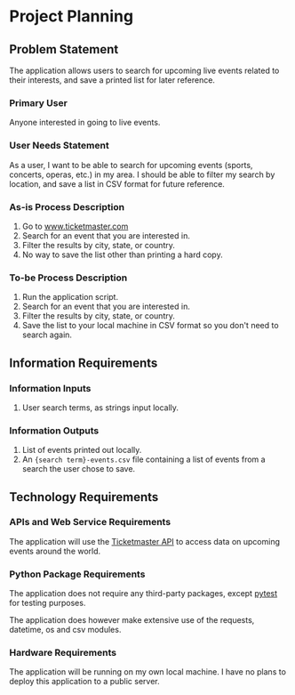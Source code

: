 # Project Planning

## Problem Statement

The application allows users to search for upcoming live events related to their interests, and save a printed list for later reference.

### Primary User

Anyone interested in going to live events.

### User Needs Statement

As a user, I want to be able to search for upcoming events (sports, concerts, operas, etc.) in my area. I should be able to filter my search by location, and save a list in CSV format for future reference.

### As-is Process Description

  1. Go to www.ticketmaster.com
  2. Search for an event that you are interested in.
  3. Filter the results by city, state, or country.
  4. No way to save the list other than printing a hard copy.
  
### To-be Process Description

  1. Run the application script.
  2. Search for an event that you are interested in.
  3. Filter the results by city, state, or country.
  4. Save the list to your local machine in CSV format so you don't need to search again.

## Information Requirements

### Information Inputs

  1. User search terms, as strings input locally.

### Information Outputs

  1. List of events printed out locally.
  2. An `{search term}-events.csv` file containing a list of events from a search the user chose to save.

## Technology Requirements

### APIs and Web Service Requirements

The application will use the [Ticketmaster API](https://developer.ticketmaster.com/) to access data on upcoming events around the world.

### Python Package Requirements

The application does not require any third-party packages, except [pytest](https://docs.pytest.org/en/latest/) for testing purposes.

The application does however make extensive use of the requests, datetime, os and csv modules.

### Hardware Requirements

The application will be running on my own local machine. I have no plans to deploy this application to a public server.
